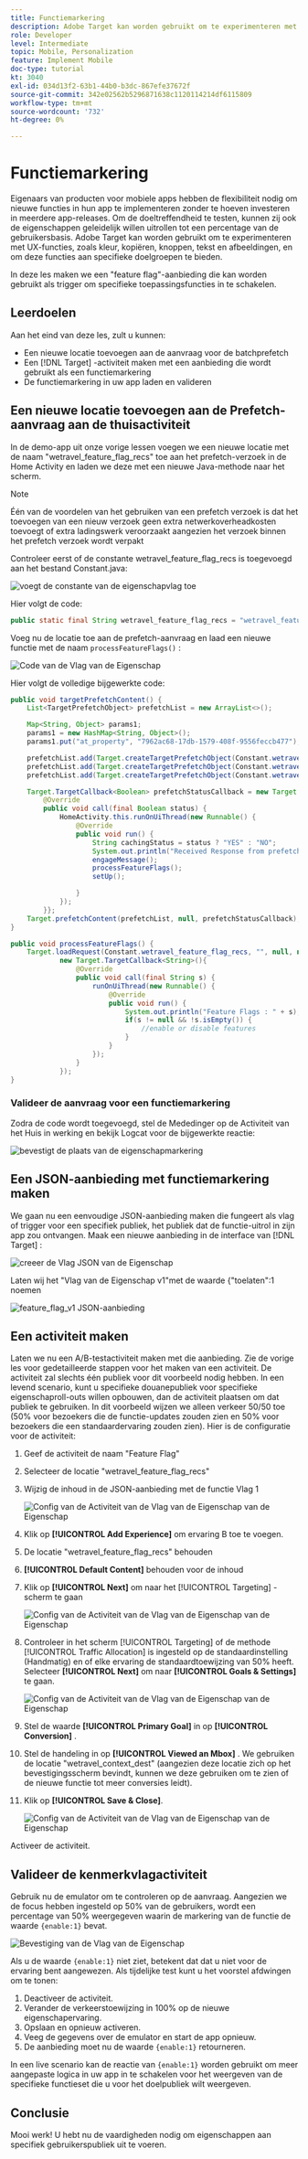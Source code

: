 ```yaml
---
title: Functiemarkering
description: Adobe Target kan worden gebruikt om te experimenteren met UX-functies, zoals kleur, kopiëren, knoppen, tekst en afbeeldingen, en om deze functies aan specifieke doelgroepen te bieden.
role: Developer
level: Intermediate
topic: Mobile, Personalization
feature: Implement Mobile
doc-type: tutorial
kt: 3040
exl-id: 034d13f2-63b1-44b0-b3dc-867efe37672f
source-git-commit: 342e02562b5296871638c1120114214df6115809
workflow-type: tm+mt
source-wordcount: '732'
ht-degree: 0%

---
```


# Functiemarkering

Eigenaars van producten voor mobiele apps hebben de flexibiliteit nodig om nieuwe functies in hun app te implementeren zonder te hoeven investeren in meerdere app-releases. Om de doeltreffendheid te testen, kunnen zij ook de eigenschappen geleidelijk willen uitrollen tot een percentage van de gebruikersbasis. Adobe Target kan worden gebruikt om te experimenteren met UX-functies, zoals kleur, kopiëren, knoppen, tekst en afbeeldingen, en om deze functies aan specifieke doelgroepen te bieden.

In deze les maken we een &quot;feature flag&quot;-aanbieding die kan worden gebruikt als trigger om specifieke toepassingsfuncties in te schakelen.

## Leerdoelen

Aan het eind van deze les, zult u kunnen:

* Een nieuwe locatie toevoegen aan de aanvraag voor de batchprefetch
* Een [!DNL Target] -activiteit maken met een aanbieding die wordt gebruikt als een functiemarkering
* De functiemarkering in uw app laden en valideren

## Een nieuwe locatie toevoegen aan de Prefetch-aanvraag aan de thuisactiviteit

In de demo-app uit onze vorige lessen voegen we een nieuwe locatie met de naam &quot;wetravel_feature_flag_recs&quot; toe aan het prefetch-verzoek in de Home Activity en laden we deze met een nieuwe Java-methode naar het scherm.

>[!NOTE]
>
>Één van de voordelen van het gebruiken van een prefetch verzoek is dat het toevoegen van een nieuw verzoek geen extra netwerkoverheadkosten toevoegt of extra ladingswerk veroorzaakt aangezien het verzoek binnen het prefetch verzoek wordt verpakt

Controleer eerst of de constante wetravel_feature_flag_recs is toegevoegd aan het bestand Constant.java:

![ voegt de constante van de eigenschapvlag ](assets/feature_flag_constant.jpg) toe

Hier volgt de code:

```java
public static final String wetravel_feature_flag_recs = "wetravel_feature_flag_recs";
```

Voeg nu de locatie toe aan de prefetch-aanvraag en laad een nieuwe functie met de naam `processFeatureFlags()` :

![ Code van de Vlag van de Eigenschap ](assets/feature_flag_code.jpg)

Hier volgt de volledige bijgewerkte code:

```java
public void targetPrefetchContent() {
    List<TargetPrefetchObject> prefetchList = new ArrayList<>();

    Map<String, Object> params1;
    params1 = new HashMap<String, Object>();
    params1.put("at_property", "7962ac68-17db-1579-408f-9556feccb477");

    prefetchList.add(Target.createTargetPrefetchObject(Constant.wetravel_engage_home, params1));
    prefetchList.add(Target.createTargetPrefetchObject(Constant.wetravel_engage_search, params1));
    prefetchList.add(Target.createTargetPrefetchObject(Constant.wetravel_feature_flag_recs, params1));

    Target.TargetCallback<Boolean> prefetchStatusCallback = new Target.TargetCallback<Boolean>() {
        @Override
        public void call(final Boolean status) {
            HomeActivity.this.runOnUiThread(new Runnable() {
                @Override
                public void run() {
                    String cachingStatus = status ? "YES" : "NO";
                    System.out.println("Received Response from prefetch : " + cachingStatus);
                    engageMessage();
                    processFeatureFlags();
                    setUp();

                }
            });
        }};
    Target.prefetchContent(prefetchList, null, prefetchStatusCallback);
}

public void processFeatureFlags() {
    Target.loadRequest(Constant.wetravel_feature_flag_recs, "", null, null, null,
            new Target.TargetCallback<String>(){
                @Override
                public void call(final String s) {
                    runOnUiThread(new Runnable() {
                        @Override
                        public void run() {
                            System.out.println("Feature Flags : " + s);
                            if(s != null && !s.isEmpty()) {
                                //enable or disable features
                            }
                        }
                    });
                }
            });
}
```

### Valideer de aanvraag voor een functiemarkering

Zodra de code wordt toegevoegd, stel de Mededinger op de Activiteit van het Huis in werking en bekijk Logcat voor de bijgewerkte reactie:

![ bevestigt de plaats van de eigenschapmarkering ](assets/feature_flag_code_logcat.jpg)

## Een JSON-aanbieding met functiemarkering maken

We gaan nu een eenvoudige JSON-aanbieding maken die fungeert als vlag of trigger voor een specifiek publiek, het publiek dat de functie-uitrol in zijn app zou ontvangen. Maak een nieuwe aanbieding in de interface van [!DNL Target] :

![ creeer de Vlag JSON van de Eigenschap ](assets/feature_flag_json_offer.jpg)

Laten wij het &quot;Vlag van de Eigenschap v1&quot;met de waarde &lbrace;&quot;toelaten&quot;:1 noemen

![ feature_flag_v1 JSON-aanbieding ](assets/feature_flag_json_name.jpg)

## Een activiteit maken

Laten we nu een A/B-testactiviteit maken met die aanbieding. Zie de vorige les voor gedetailleerde stappen voor het maken van een activiteit. De activiteit zal slechts één publiek voor dit voorbeeld nodig hebben. In een levend scenario, kunt u specifieke douanepubliek voor specifieke eigenschaproll-outs willen opbouwen, dan de activiteit plaatsen om dat publiek te gebruiken. In dit voorbeeld wijzen we alleen verkeer 50/50 toe (50% voor bezoekers die de functie-updates zouden zien en 50% voor bezoekers die een standaardervaring zouden zien). Hier is de configuratie voor de activiteit:

1. Geef de activiteit de naam &quot;Feature Flag&quot;
1. Selecteer de locatie &quot;wetravel_feature_flag_recs&quot;
1. Wijzig de inhoud in de JSON-aanbieding met de functie Vlag 1

   ![ Config van de Activiteit van de Vlag van de Eigenschap van de Eigenschap ](assets/feature_flag_activity.jpg)

1. Klik op **[!UICONTROL Add Experience]** om ervaring B toe te voegen.
1. De locatie &quot;wetravel_feature_flag_recs&quot; behouden
1. **[!UICONTROL Default Content]** behouden voor de inhoud
1. Klik op **[!UICONTROL Next]** om naar het [!UICONTROL Targeting] -scherm te gaan

   ![ Config van de Activiteit van de Vlag van de Eigenschap van de Eigenschap ](assets/feature_flag_activity_2.jpg)

1. Controleer in het scherm [!UICONTROL Targeting] of de methode [!UICONTROL Traffic Allocation] is ingesteld op de standaardinstelling (Handmatig) en of elke ervaring de standaardtoewijzing van 50% heeft. Selecteer **[!UICONTROL Next]** om naar **[!UICONTROL Goals & Settings]** te gaan.

   ![ Config van de Activiteit van de Vlag van de Eigenschap van de Eigenschap ](assets/feature_flag_activity_3.jpg)

1. Stel de waarde **[!UICONTROL Primary Goal]** in op **[!UICONTROL Conversion]** .
1. Stel de handeling in op **[!UICONTROL Viewed an Mbox]** . We gebruiken de locatie &quot;wetravel_context_dest&quot; (aangezien deze locatie zich op het bevestigingsscherm bevindt, kunnen we deze gebruiken om te zien of de nieuwe functie tot meer conversies leidt).
1. Klik op **[!UICONTROL Save & Close]**.

   ![ Config van de Activiteit van de Vlag van de Eigenschap van de Eigenschap ](assets/feature_flag_activity_4.jpg)

Activeer de activiteit.

## Valideer de kenmerkvlagactiviteit

Gebruik nu de emulator om te controleren op de aanvraag. Aangezien we de focus hebben ingesteld op 50% van de gebruikers, wordt een percentage van 50% weergegeven waarin de markering van de functie de waarde `{enable:1}` bevat.

![ Bevestiging van de Vlag van de Eigenschap ](assets/feature_flag_validation.jpg)

Als u de waarde `{enable:1}` niet ziet, betekent dat dat u niet voor de ervaring bent aangewezen. Als tijdelijke test kunt u het voorstel afdwingen om te tonen:

1. Deactiveer de activiteit.
1. Verander de verkeerstoewijzing in 100% op de nieuwe eigenschapervaring.
1. Opslaan en opnieuw activeren.
1. Veeg de gegevens over de emulator en start de app opnieuw.
1. De aanbieding moet nu de waarde `{enable:1}` retourneren.

In een live scenario kan de reactie van `{enable:1}` worden gebruikt om meer aangepaste logica in uw app in te schakelen voor het weergeven van de specifieke functieset die u voor het doelpubliek wilt weergeven.

## Conclusie

Mooi werk! U hebt nu de vaardigheden nodig om eigenschappen aan specifiek gebruikerspubliek uit te voeren.
